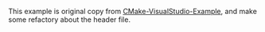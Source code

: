 This example is original copy from [CMake-VisualStudio-Example](https://github.com/cognitivewaves/CMake-VisualStudio-Example), and make some refactory about the header file.